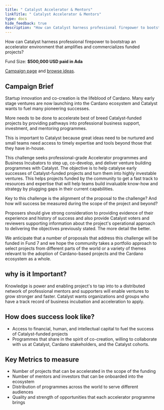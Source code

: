 ```yaml
---
title: " Catalyst Accelerator & Mentors"
linkTitle: " Catalyst Accelerator & Mentors"
type: docs
hide_feedback: true
description: "How can Catalyst harness professional firepower to bootstrap an accelerator environment that amplifies and commercializes funded projects?"
---
```

How can Catalyst harness professional firepower to bootstrap an accelerator environment that amplifies and commercializes funded projects?

Fund Size: **$500,000 USD paid in Ada**

[Campaign page](https://cardano.ideascale.com/a/campaign-home/26255) and [browse ideas](https://cardano.ideascale.com/a/ideas/top/campaign-filter/byids/campaigns/26255/stage/unspecified).

## Campaign Brief

Startup innovation and co-creation is the lifeblood of Cardano. Many early stage ventures are now launching into the Cardano ecosystem and Catalyst wants to fuel many pioneering successes.

More needs to be done to accelerate best of breed Catalyst-funded projects by providing pathways into professional business support, investment, and mentoring programmes.

This is important to Catalyst because great ideas need to be nurtured and small teams need access to timely expertise and tools beyond those that they have in-house.

This challenge seeks professional-grade Accelerator programmes and Business Incubators to step up, co-develop, and deliver venture building programmes with Catalyst. The objective is to help catalyse early successes of Catalyst-funded projects and turn them into highly investable ventures. This helps projects funded by the community to get a fast track to resources and expertise that will help teams build invaluable know-how and strategy by plugging gaps in their current capabilities.

Key to this challenge is the alignment of the proposal to the challenge? And how will success be measured during the scope of the project and beyond?

Proposers should give strong consideration to providing evidence of their experience and history of success and also provide Catalyst voters and reviewers supporting information about the project's operational approach to delivering the objectives previously stated. The more detail the better.

We anticipate that a number of proposals that address this challenge will be funded in Fund 7 and we hope the community takes a portfolio approach to select projects from different parts of the world or a variety of themes relevant to the adoption of Cardano-based projects and the Cardano ecosystem as a whole.

## why is it Important?
Knowledge is power and enabling project's to tap into to a distributed network of professional mentors and supporters will enable ventures to grow stronger and faster. Catalyst wants organizations and groups who have a track record of business incubation and acceleration to apply.


## How does success look like?
- Access to financial, human, and intellectual capital to fuel the success of Catalyst-funded projects
- Programmes that share in the spirit of co-creation, willing to collaborate with us at Catalyst, Cardano stakeholders, and the Catalyst cohorts.

## Key Metrics to measure
- Number of projects that can be accelerated in the scope of the funding
- Number of mentors and investors that can be onboarded into the ecosystem
- Distribution of programmes across the world to serve different audiences
- Quality and strength of opportunities that each accelerator programme brings